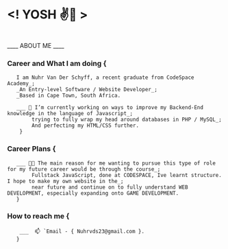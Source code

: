 # <! YOSH ✌️🐒 >
<br>
____ ABOUT ME ____

### Career and What I am doing {

       I am Nuhr Van Der Schyff, a recent graduate from CodeSpace Academy_;
       _An Entry-level Software / Website Developer_;
       _Based in Cape Town, South Africa.
 
       ___ 🔭 I’m currently working on ways to improve my Backend-End knowledge in the language of Javascript_;
            trying to fully wrap my head around databases in PHP / MySQL_;
            And perfecting my HTML/CSS further.   
        }
            
            
### Career Plans {

       ___ 😶‍🌫️ The main reason for me wanting to pursue this type of role for my future career would be through the course_;
            Fullstack JavaScript, done at CODESPACE, Ive learnt structure. I hope to make my own website in the_;
            near future and continue on to fully understand WEB DEVELOPMENT, especially expanding onto GAME DEVELOPMENT.
       }
                 
### How to reach me {
       
        ___  📫 `Email - { Nuhrvds23@gmail.com }.
       }
        
